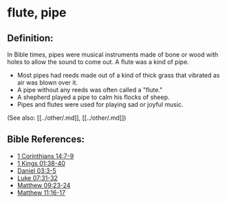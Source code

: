 # flute, pipe #

## Definition: ##

In Bible times, pipes were musical instruments made of bone or wood with holes to allow the sound to come out. A flute was a kind of pipe.

* Most pipes had reeds made out of a kind of thick grass that vibrated as air was blown over it.
* A pipe without any reeds was often called a "flute."
* A shepherd played a pipe to calm his flocks of sheep.
* Pipes and flutes were used for playing sad or joyful music.

(See also: [[../other/.md]], [[../other/.md]])

## Bible References: ##

* [1 Corinthians 14:7-9](en/tn/1co/help/14/07)
* [1 Kings 01:38-40](en/tn/1ki/help/01/38)
* [Daniel 03:3-5](en/tn/dan/help/03/03)
* [Luke 07:31-32](en/tn/luk/help/07/31)
* [Matthew 09:23-24](en/tn/mat/help/09/23)
* [Matthew 11:16-17](en/tn/mat/help/11/16)